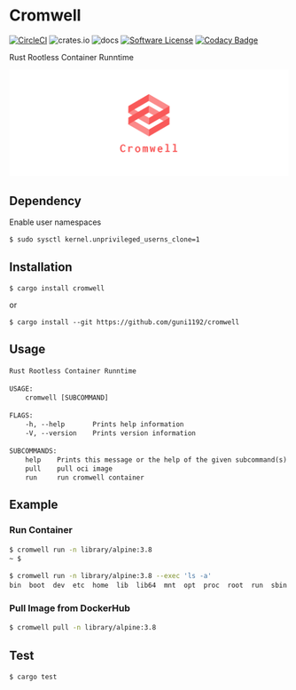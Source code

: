 # Cromwell

[![CircleCI](https://circleci.com/gh/guni1192/cromwell/tree/master.svg?style=svg)](https://circleci.com/gh/guni1192/cromwell/tree/master)
![crates.io](https://img.shields.io/crates/v/cromwell.svg)
![docs](https://docs.rs/cromwell/badge.svg)
[![Software License](https://img.shields.io/badge/license-MIT-brightgreen.svg)](LICENSE)
[![Codacy Badge](https://api.codacy.com/project/badge/Grade/41323aa3cce44cd586d683bdb62f6812)](https://app.codacy.com/app/guni1192/cromwell?utm_source=github.com&utm_medium=referral&utm_content=guni1192/cromwell&utm_campaign=Badge_Grade_Settings)

Rust Rootless Container Runntime

![logo](./logos/facebook_cover_photo_2.png)

## Dependency

Enable user namespaces

```
$ sudo sysctl kernel.unprivileged_userns_clone=1
```

## Installation

```
$ cargo install cromwell
```

or 

```
$ cargo install --git https://github.com/guni1192/cromwell
```

## Usage

```
Rust Rootless Container Runntime

USAGE:
    cromwell [SUBCOMMAND]

FLAGS:
    -h, --help       Prints help information
    -V, --version    Prints version information

SUBCOMMANDS:
    help    Prints this message or the help of the given subcommand(s)
    pull    pull oci image
    run     run cromwell container
```

## Example

### Run Container

```bash
$ cromwell run -n library/alpine:3.8
~ $
```

```bash
$ cromwell run -n library/alpine:3.8 --exec 'ls -a'
bin  boot  dev  etc  home  lib  lib64  mnt  opt  proc  root  run  sbin  srv  sys  tmp  usr  var
```

### Pull Image from DockerHub

```bash
$ cromwell pull -n library/alpine:3.8
```

## Test

```bash
$ cargo test
```
